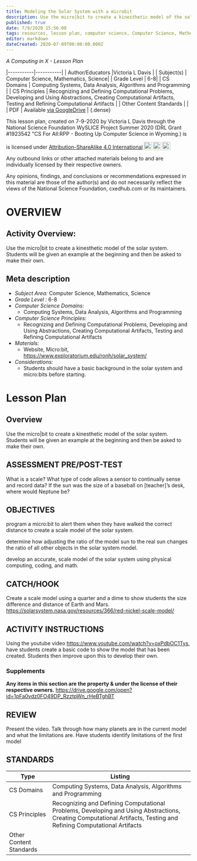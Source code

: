 ```yaml
---
title: Modeling the Solar System with a microbit
description: Use the micro|bit to create a kinesthetic model of the solar system. Students will be given an example at the beginning and then be asked to make their own.
published: true
date: 7/9/2020 15:56:00
tags: resources, lesson plan, computer science, Computer Science, Mathematics, Science 
editor: markdown
dateCreated: 2020-07-09T00:00:00.000Z
---
```

*A Computing in X - Lesson Plan*

|-----------|-----------|
| Author/Educators |Victoria L Davis |
| Subject(s) | Computer Science, Mathematics, Science|
| Grade Level | 6-8|
| CS Domains | Computing Systems, Data Analysis, Algorithms and Programming |
| CS Principles | Recognizing and Defining Computational Problems, Developing and Using Abstractions, Creating Computational Artifacts, Testing and Refining Computational Artifacts |
| Other Content Standards |  | 
| PDF | Available [via GoogleDrive](https://drive.google.com/open?id=1fKAWKHQumMEUmyThRaGHw0kws76fx4dB) |
{.dense}






This lesson plan, created on 7-9-2020 by Victoria L Davis through the National Science Foundation WySLICE Project Summer 2020 (DRL Grant #1923542 "CS For All:RPP - Booting Up Computer Science in Wyoming.) is  <p xmlns:cc="http://creativecommons.org/ns#" >  is licensed under <a href="http://creativecommons.org/licenses/by-sa/4.0/?ref=chooser-v1" target="_blank" rel="license noopener noreferrer" style="display:inline-block;">Attribution-ShareAlike 4.0 International<img style="height:22px!important;margin-left:3px;vertical-align:text-bottom;" src="https://mirrors.creativecommons.org/presskit/icons/cc.svg?ref=chooser-v1"><img style="height:22px!important;margin-left:3px;vertical-align:text-bottom;" src="https://mirrors.creativecommons.org/presskit/icons/by.svg?ref=chooser-v1"><img style="height:22px!important;margin-left:3px;vertical-align:text-bottom;" src="https://mirrors.creativecommons.org/presskit/icons/sa.svg?ref=chooser-v1"></a></p>


Any outbound links or other attached materials belong to and are individually licensed by their respective owners. 


Any opinions, findings, and conclusions or recommendations expressed in this material are those of the author(s) and do not necessarily reflect the views of the National Science Foundation, cxedhub.com or its maintainers.


# OVERVIEW
## Activity Overview:  
Use the micro|bit to create a kinesthetic model of the solar system. Students will be given an example at the beginning and then be asked to make their own.
## Meta description
+ *Subject Area:* Computer Science, Mathematics, Science 
+ *Grade Level :* 6-8 
+ *Computer Science Domains:*
   + Computing Systems, Data Analysis, Algorithms and Programming
+ *Computer Science Principles:*
   + Recognizing and Defining Computational Problems, Developing and Using Abstractions, Creating Computational Artifacts, Testing and Refining Computational Artifacts
+ *Materials:* 
   + Website, Micro:bit, https://www.exploratorium.edu/ronh/solar_system/
+ *Considerations:*
   + Students should have a basic background in the solar system and micro:bits before starting.


# Lesson Plan
## Overview
Use the micro|bit to create a kinesthetic model of the solar system. Students will be given an example at the beginning and then be asked to make their own.
## ASSESSMENT PRE/POST-TEST
What is a scale?
What type of code allows a sensor to continually sense and record data?
If the sun was the size of a baseball on [teacher]’s desk, where would Neptune be?
## OBJECTIVES
program a micro:bit to alert them when they have walked the correct distance to create a scale model of the solar system.


determine how adjusting the ratio of the model sun to the real sun changes the ratio of all other objects in the solar system model.


develop an accurate, scale model of the solar system using physical computing, coding, and math.


## CATCH/HOOK
Create a scale model using a quarter and a dime to show students the size difference and distance of Earth and Mars.
https://solarsystem.nasa.gov/resources/366/red-nickel-scale-model/


## ACTIVITY INSTRUCTIONS
Using the youtube video https://www.youtube.com/watch?v=oxPdbOC1Tys, have students create a basic code to show the model that has been created. Students then improve upon this to develop their own.


### Supplements
**Any items in this section are the property & under the license of their respective owners.**
https://drive.google.com/open?id=1pFa0vdz0FO49DP_RzztpWn_rHeBTghBT




## REVIEW
Present the video. Talk through how many planets are in the current model and what the limitations are. Have students identify limitations of the first model
## STANDARDS        
| Type | Listing | 
|-----------|-----------|
| CS Domains  | Computing Systems, Data Analysis, Algorithms and Programming|
| CS Principles   | Recognizing and Defining Computational Problems, Developing and Using Abstractions, Creating Computational Artifacts, Testing and Refining Computational Artifacts|
| Other Content Standards |   |